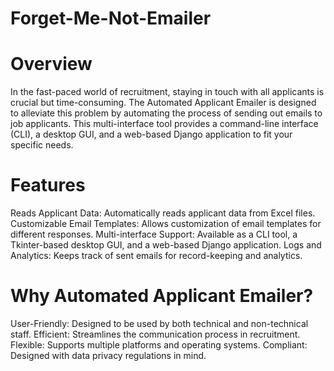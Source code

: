 # Forget-Me-Not-Emailer

# Overview
In the fast-paced world of recruitment, staying in touch with all applicants is crucial but time-consuming. The Automated Applicant Emailer is designed to alleviate this problem by automating the process of sending out emails to job applicants. This multi-interface tool provides a command-line interface (CLI), a desktop GUI, and a web-based Django application to fit your specific needs.

# Features
Reads Applicant Data: Automatically reads applicant data from Excel files.
Customizable Email Templates: Allows customization of email templates for different responses.
Multi-interface Support: Available as a CLI tool, a Tkinter-based desktop GUI, and a web-based Django application.
Logs and Analytics: Keeps track of sent emails for record-keeping and analytics.

# Why Automated Applicant Emailer?
User-Friendly: Designed to be used by both technical and non-technical staff.
Efficient: Streamlines the communication process in recruitment.
Flexible: Supports multiple platforms and operating systems.
Compliant: Designed with data privacy regulations in mind.
